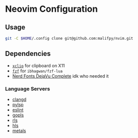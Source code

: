# Neovim Configuration

## Usage

```bash
git -C $HOME/.config clone git@github.com:malifpy/nvim.git
```

## Dependencies

 - [`xclip`](https://archlinux.org/packages/extra/x86_64/xclip/) for clipboard on X11
 - [`fzf`](https://archlinux.org/packages/community/x86_64/fzf/) for `ibhagwan/fzf-lua`
 - [Nerd Fonts DejaVu Complete](https://aur.archlinux.org/packages/nerd-fonts-dejavu-complete/) idk who needed it

### Language Servers

 - [clangd](https://clangd.llvm.org/installation.html)
 - [pylsp](https://github.com/python-lsp/python-lsp-server)
 - [eslint](https://github.com/hrsh7th/vscode-langservers-extracted)
 - [gopls](https://github.com/golang/tools/tree/master/gopls)
 - [rls](https://github.com/rust-lang/rls)
 - [hls](https://github.com/haskell/haskell-language-server)
 - [metals](https://scalameta.org/metals/)
